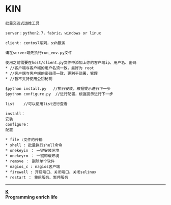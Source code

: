 ﻿KIN
 ======

    批量交互式运维工具

    server：python2.7，fabric，windows or linux

    client: centos7系列，ssh服务

    请在server端先执行run_env.py文件

    使用之前需要在host/client.py文件中添加上你的客户端ip、用户名、密码
    * //客户端与客户端的用户名须一致，最好为 root
    * //客户端与客户端的密码须一致，更利于部署，管理
    * //暂不支持使用公钥秘钥
 
    $python install.py   //执行安装，根据提示进行下一步
    $python configure.py  //进行配置，根据提示进行下一步

    list    //可以使用list进行查看

    install：
    安装  
    configure：
    配置
  
    * file :文件的传输
    * shell : 批量执行shell命令
    * onekeyin ： 一键安装环境
    * onekeyrm ： 一键卸载环境
    * remove ： 删除单个软件
    * nagios_c : nagios客户端
    * firewall : 开启端口、关闭端口、关闭selinux
    * restart ： 重启服务、暂停服务
_________
[__K__](https://www.ktianc.com "ktianc")  
  __Programming enrich life__
